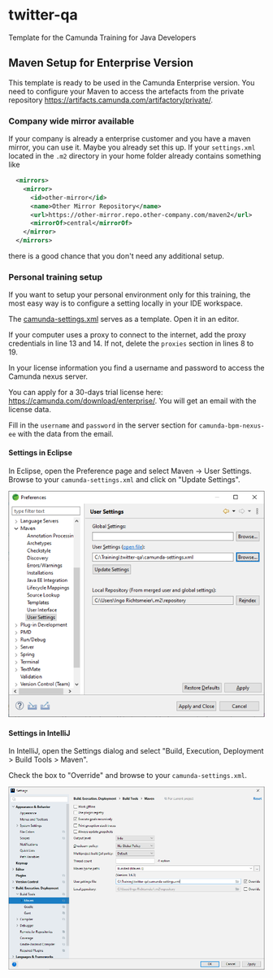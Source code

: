 # twitter-qa
Template for the Camunda Training for Java Developers

## Maven Setup for Enterprise Version

This template is ready to be used in the Camunda Enterprise version. You need to configure your Maven to access the artefacts from the private repository https://artifacts.camunda.com/artifactory/private/.

### Company wide mirror available

If your company is already a enterprise customer and you have a maven mirror, you can use it. Maybe you already set this up. If your `settings.xml` located in the `.m2` directory in your home folder already contains  something like

```xml
  <mirrors>
    <mirror>
      <id>other-mirror</id>
      <name>Other Mirror Repository</name>
      <url>https://other-mirror.repo.other-company.com/maven2</url>
      <mirrorOf>central</mirrorOf>
    </mirror>
  </mirrors>
```

there is a good chance that you don't need any additional setup.

### Personal training setup

If you want to setup your personal environment only for this training, the most easy way is to configure a setting locally in your IDE workspace.

The [camunda-settings.xml](camunda-settings.xml) serves as a template. Open it in an editor.

If your computer uses a proxy to connect to the internet, add the proxy credentials in line 13 and 14. If not, delete the `proxies` section in lines 8 to 19.

In your license information you find a username and password to access the Camunda nexus server. 

You can apply for a 30-days trial license here: https://camunda.com/download/enterprise/. You will get an email with the license data.

Fill in the `username` and `password` in the server section for `camunda-bpm-nexus-ee` with the data from the email. 

#### Settings in Eclipse

In Eclipse, open the Preference page and select Maven -> User Settings. Browse to your `camunda-settings.xml` and click on "Update Settings".

![Eclipse Maven User Settings](docs/eclipse-maven-user-settings.png)

#### Settings in IntelliJ

In IntelliJ, open the Settings dialog and select "Build, Execution, Deployment > Build Tools > Maven".

Check the box to "Override" and browse to your `camunda-settings.xml`.  

![IntelliJ Maven User Settings](docs/intelliJ-maven-user-settings.png)